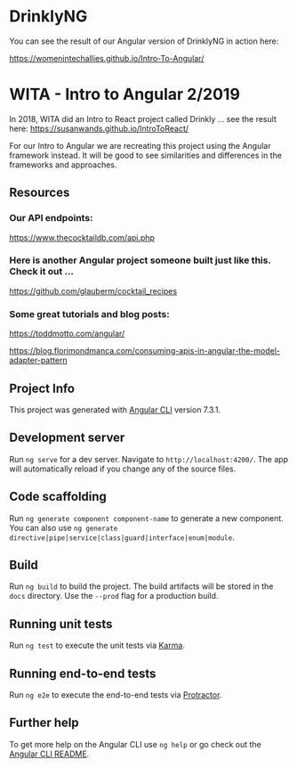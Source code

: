 # DrinklyNG

You can see the result of our Angular version of DrinklyNG in action here:

https://womenintechallies.github.io/Intro-To-Angular/

# WITA - Intro to Angular 2/2019

In 2018, WITA did an Intro to React project called Drinkly ... see the result here:  https://susanwands.github.io/IntroToReact/

For our Intro to Angular we are recreating this project using the Angular framework instead. It will be good to see similarities and differences in the frameworks and approaches.

## Resources

### Our API endpoints: 
https://www.thecocktaildb.com/api.php

### Here is another Angular project someone built just like this.  Check it out ...
https://github.com/glauberm/cocktail_recipes

### Some great tutorials and blog posts:
https://toddmotto.com/angular/

https://blog.florimondmanca.com/consuming-apis-in-angular-the-model-adapter-pattern

## Project Info
This project was generated with [Angular CLI](https://github.com/angular/angular-cli) version 7.3.1.

## Development server

Run `ng serve` for a dev server. Navigate to `http://localhost:4200/`. The app will automatically reload if you change any of the source files.

## Code scaffolding

Run `ng generate component component-name` to generate a new component. You can also use `ng generate directive|pipe|service|class|guard|interface|enum|module`.

## Build

Run `ng build` to build the project. The build artifacts will be stored in the `docs` directory. Use the `--prod` flag for a production build.

## Running unit tests

Run `ng test` to execute the unit tests via [Karma](https://karma-runner.github.io).

## Running end-to-end tests

Run `ng e2e` to execute the end-to-end tests via [Protractor](http://www.protractortest.org/).

## Further help

To get more help on the Angular CLI use `ng help` or go check out the [Angular CLI README](https://github.com/angular/angular-cli/blob/master/README.md).



